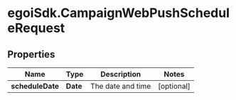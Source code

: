 # egoiSdk.CampaignWebPushScheduleRequest

## Properties
Name | Type | Description | Notes
------------ | ------------- | ------------- | -------------
**scheduleDate** | **Date** | The date and time | [optional] 


